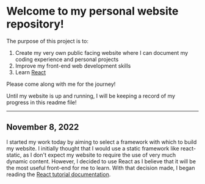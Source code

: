 # Welcome to my personal website repository!

The purpose of this project is to:

1. Create my very own public facing website where I can document my coding experience and personal projects
2. Improve my front-end web development skills
3. Learn [React](https://reactjs.org/)

Please come along with me for the journey!

Until my website is up and running, I will be keeping a record of my progress in this readme file!

---

## November 8, 2022
I started my work today by aiming to select a framework with which to build my website. I initially thought that I would use a static framework like react-static, as I don't expect my website to require the use of very much dynamic content. However, I decided to use React as I believe that it will be the most useful front-end for me to learn. With that decision made, I began reading the [React tutorial documentation](https://reactjs.org/tutorial/tutorial.html).
